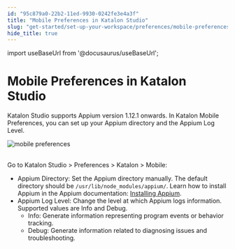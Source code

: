 ```yaml
---
id: "95c879a0-22b2-11ed-9930-0242fe3e4a3f"
title: "Mobile Preferences in Katalon Studio"
slug: "get-started/set-up-your-workspace/preferences/mobile-preferences-in-katalon-studio"
hide_title: true
---
```

import useBaseUrl from '@docusaurus/useBaseUrl';


# <a id="id" class="anchor_top_offset"/><a id="ariaid-title1" class="anchor_top_offset"/>Mobile Preferences in <span xmlns="http://www.w3.org/1999/xhtml" className="ph">Katalon Studio</span> 

<p xmlns="http://www.w3.org/1999/xhtml" className="p"><span className="ph">Katalon Studio</span> supports Appium version 1.12.1 onwards. In   <span className="ph uicontrol">Katalon Mobile Preferences</span>, you can set up your Appium directory   and the <span className="ph uicontrol">Appium Log Level</span>.</p> 
<p xmlns="http://www.w3.org/1999/xhtml" className="p">   <img className="image" src={useBaseUrl("https://github.com/katalon-studio/docs-images/raw/master/katalon-studio/docs/mobile-preferences/mobile-preferences.png")} width={700} alt="mobile preferences" /><br /><br /> </p> 
<p xmlns="http://www.w3.org/1999/xhtml" className="p">Go to <span className="ph uicontrol">Katalon Studio</span> &gt; <span className="ph uicontrol">Preferences</span> &gt; <span className="ph uicontrol">Katalon</span> &gt;   <span className="ph uicontrol">Mobile</span>:</p> 
<ul xmlns="http://www.w3.org/1999/xhtml" className="ul"><li className="li">Appium Directory: Set the Appium directory manually. The     default directory should be     <code className="ph codeph">/usr/lib/node_modules/appium/</code>. Learn how to install     Appium in the Appium documentation: <a className="xref j-external-link" href="http://appium.io/docs/en/about-appium/getting-started/#installing-appium" target="_blank">Installing       Appium</a>.</li><li className="li">Appium Log Level: Change the level at which Appium logs     information. Supported values are <span className="ph uicontrol">Info</span> and     <span className="ph uicontrol">Debug</span>.      <ul className="ul"><li className="li">Info: Generate information representing program events or         behavior tracking.</li><li className="li">Debug: Generate information related to diagnosing issues and         troubleshooting.</li></ul>   </li></ul> 
